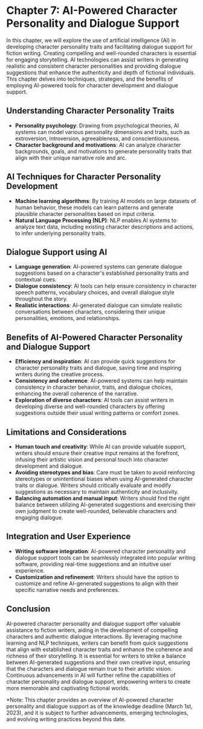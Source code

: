 Chapter 7: AI-Powered Character Personality and Dialogue Support
================================================================

In this chapter, we will explore the use of artificial intelligence (AI) in developing character personality traits and facilitating dialogue support for fiction writing. Creating compelling and well-rounded characters is essential for engaging storytelling. AI technologies can assist writers in generating realistic and consistent character personalities and providing dialogue suggestions that enhance the authenticity and depth of fictional individuals. This chapter delves into techniques, strategies, and the benefits of employing AI-powered tools for character development and dialogue support.

Understanding Character Personality Traits
------------------------------------------

* **Personality psychology**: Drawing from psychological theories, AI systems can model various personality dimensions and traits, such as extroversion, introversion, agreeableness, and conscientiousness.
* **Character background and motivations**: AI can analyze character backgrounds, goals, and motivations to generate personality traits that align with their unique narrative role and arc.

AI Techniques for Character Personality Development
---------------------------------------------------

* **Machine learning algorithms**: By training AI models on large datasets of human behavior, these models can learn patterns and generate plausible character personalities based on input criteria.
* **Natural Language Processing (NLP)**: NLP enables AI systems to analyze text data, including existing character descriptions and actions, to infer underlying personality traits.

Dialogue Support using AI
-------------------------

* **Language generation**: AI-powered systems can generate dialogue suggestions based on a character's established personality traits and contextual cues.
* **Dialogue consistency**: AI tools can help ensure consistency in character speech patterns, vocabulary choices, and overall dialogue style throughout the story.
* **Realistic interactions**: AI-generated dialogue can simulate realistic conversations between characters, considering their unique personalities, emotions, and relationships.

Benefits of AI-Powered Character Personality and Dialogue Support
-----------------------------------------------------------------

* **Efficiency and inspiration**: AI can provide quick suggestions for character personality traits and dialogue, saving time and inspiring writers during the creative process.
* **Consistency and coherence**: AI-powered systems can help maintain consistency in character behavior, traits, and dialogue choices, enhancing the overall coherence of the narrative.
* **Exploration of diverse characters**: AI tools can assist writers in developing diverse and well-rounded characters by offering suggestions outside their usual writing patterns or comfort zones.

Limitations and Considerations
------------------------------

* **Human touch and creativity**: While AI can provide valuable support, writers should ensure their creative input remains at the forefront, infusing their artistic vision and personal touch into character development and dialogue.
* **Avoiding stereotypes and bias**: Care must be taken to avoid reinforcing stereotypes or unintentional biases when using AI-generated character traits or dialogue. Writers should critically evaluate and modify suggestions as necessary to maintain authenticity and inclusivity.
* **Balancing automation and manual input**: Writers should find the right balance between utilizing AI-generated suggestions and exercising their own judgment to create well-rounded, believable characters and engaging dialogue.

Integration and User Experience
-------------------------------

* **Writing software integration**: AI-powered character personality and dialogue support tools can be seamlessly integrated into popular writing software, providing real-time suggestions and an intuitive user experience.
* **Customization and refinement**: Writers should have the option to customize and refine AI-generated suggestions to align with their specific narrative needs and preferences.

Conclusion
----------

AI-powered character personality and dialogue support offer valuable assistance to fiction writers, aiding in the development of compelling characters and authentic dialogue interactions. By leveraging machine learning and NLP techniques, writers can benefit from quick suggestions that align with established character traits and enhance the coherence and richness of their storytelling. It is essential for writers to strike a balance between AI-generated suggestions and their own creative input, ensuring that the characters and dialogue remain true to their artistic vision. Continuous advancements in AI will further refine the capabilities of character personality and dialogue support, empowering writers to create more memorable and captivating fictional worlds.

\*Note: This chapter provides an overview of AI-powered character personality and dialogue support as of the knowledge deadline (March 1st, 2023), and it is subject to further advancements, emerging technologies, and evolving writing practices beyond this date.
